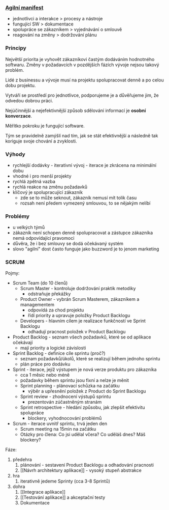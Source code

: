 ### [Agilní manifest](https://agilemanifesto.org/iso/cs/manifesto.html)
- jednotlivci a interakce > procesy a nástroje
- fungující SW > dokumentace
- spolupráce se zákazníkem > vyjednávání o smlouvě
- reagování na změny > dodržování plánu

### Principy
Největší priorita je vyhovět zákazníkovi častým dodáváním hodnotného softwaru. Změny v požadavcích v pozdějších fázích vývoje nejsou takový problém.

Lidé z businessu a vývoje musí na projektu spolupracovat denně a po celou dobu projektu. 

Vytváří se prostředí pro jednotlivce, podporujeme je a důvěřujeme jim, že odvedou dobrou práci. 

Nejúčinnější a nejefektivnější způsob sdělování informací je **osobní konverzace**.

Měřítko pokroku je fungující software.

Tým se pravidelně zamýšlí nad tím, jak se stát efektivnější a následně tak koriguje svoje chování a zvyklosti.

### Výhody
- rychlejší dodávky - iterativní vývoj - iterace je zkrácena na minimální dobu
- vhodné i pro menší projekty
- rychlá zpětná vazba
- rychlá reakce na změnu požadavků
- klíčový je spolupracující zákazník
	- zde se to může seknout, zákazník nemusí mít tolik času
	- rozsah není předem vymezený smlouvou, to se nějakým nelíbí

### Problémy
- u velkých týmů
- zákazník není schopen denně spolupracovat a zástupce zákazníka nemá odpovídající pravomoci
- důvěra, že i bez smlouvy se dodá očekávaný systém
- slovo "agilní" dost často funguje jako buzzword je to jenom marketing

### SCRUM
Pojmy:
- Scrum Team (do 10 členů)
	- Scrum Master - kontroluje dodržování praktik metodiky
		- odstraňuje překážky
	- Product Owner - vybrán Scrum Masterem, zákazníkem a managementem
		- odpovídá za chod projektu
		- řídí priority a upravuje položky Product Backlogu
	- Developers - hlavním cílem je realizace funkčností ve Sprint Backlogu
		- odhadují pracnost položek v Product Backlogu
- Product Backlog - seznam všech požadavků, které se od aplikace očekávají
	- mají priority a logické závislosti
- Sprint Backlog - definice cíle sprintu (proč?)
	- seznam požadavků/úkolů, které se realizují během jednoho sprintu
	- plán práce pro dodávku
- Sprint - iterace, jejíž výstupem je nová verze produktu pro zákazníka
	- cca 1 měsíc nebo méně
	- požadavky během sprintu jsou fixní a nelze je měnit
	- Sprint planning - plánovací schůzka na začátku
		- výběr a upřesnění položek z Product do Sprint Backlogu
	- Sprint review - zhodnocení výstupů sprintu
		- prezentován zúčastněným stranám
	- Sprint retrospective - hledání způsobu, jak zlepšit efektivitu spolupráce
		- blockery, vyhodnocování problémů
- Scrum - iterace uvnitř sprintu, trvá jeden den
	- Scrum meeting na 15min na začátku
	- Otázky pro člena: Co jsi udělal včera? Co uděláš dnes? Máš blockery?

Fáze:
1) předehra 
	1) plánování - sestavení Product Backlogu a odhadování pracnosti
	2) [[Návrh architektury aplikace]] - vysoký stupeň abstrakce
2) hra
	1) iterativně jedeme Sprinty (cca 3-8 Sprintů)
3) dohra
	1) [[Integrace aplikace]]
	2) [[Testování aplikace]] a akceptační testy
	3) Dokumentace
